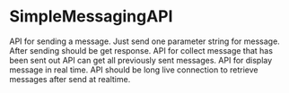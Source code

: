 # SimpleMessagingAPI
API for sending a message. Just send one parameter string for message. After sending should be get response. API for collect message that has been sent out API can get all previously sent messages. API for display message in real time. API should be long live connection to retrieve messages after send at realtime.
